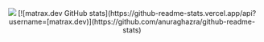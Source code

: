 <p align="center">
  <img src="https://github-readme-stats.vercel.app/api/wakatime?username=matrax.dev&theme=tokyonight&hide_border=true&date_format=%5BY%20%5DM%20h"/>
  [![matrax.dev GitHub stats](https://github-readme-stats.vercel.app/api?username=[matrax.dev)](https://github.com/anuraghazra/github-readme-stats)
</p>

